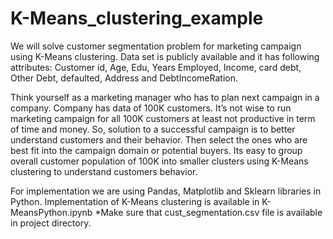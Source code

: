# K-Means_clustering_example
We will solve customer segmentation problem for marketing campaign using K-Means clustering. Data set is publicly available and it has following attributes: 
Customer id, Age, Edu, Years Employed, Income, card debt, Other Debt, defaulted, Address and DebtIncomeRation.

Think yourself as a marketing manager who has to plan next campaign in a company. Company has data of 100K customers. It’s not wise to run marketing campaign for all 100K customers at least not productive in term of time and money. So, solution to a successful campaign is to better understand customers and their behavior. Then select the ones who are best fit into the campaign domain or potential buyers. Its easy to group overall customer population of 100K into smaller clusters using K-Means clustering to understand customers behavior.


For implementation we are using Pandas, Matplotlib and Sklearn libraries in Python. 
Implementation of K-Means clustering is available in K-MeansPython.ipynb
*Make sure that cust_segmentation.csv file is available in project directory. 
